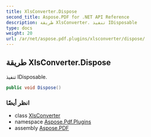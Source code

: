 ```yaml
---
title: XlsConverter.Dispose
second_title: Aspose.PDF for .NET API Reference
description: طريقة XlsConverter. تنفيذ IDisposable
type: docs
weight: 20
url: /ar/net/aspose.pdf.plugins/xlsconverter/dispose/
---
```

## طريقة XlsConverter.Dispose

تنفيذ IDisposable.

```csharp
public void Dispose()
```

### انظر أيضًا

* class [XlsConverter](../)
* namespace [Aspose.Pdf.Plugins](../../../aspose.pdf.plugins/)
* assembly [Aspose.PDF](../../../)